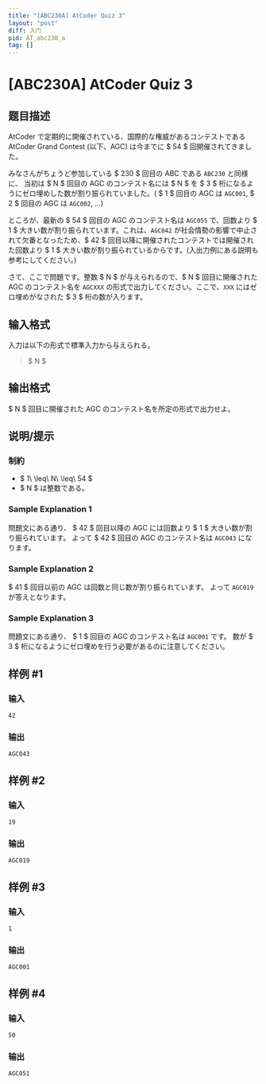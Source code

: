 ```yaml
---
title: "[ABC230A] AtCoder Quiz 3"
layout: "post"
diff: 入门
pid: AT_abc230_a
tag: []
---
```


# [ABC230A] AtCoder Quiz 3

## 题目描述

[problemUrl]: https://atcoder.jp/contests/abc230/tasks/abc230_a

AtCoder で定期的に開催されている、国際的な権威があるコンテストである AtCoder Grand Contest (以下、AGC) は今までに $ 54 $ 回開催されてきました。

みなさんがちょうど参加している $ 230 $ 回目の ABC である `ABC230` と同様に、 当初は $ N $ 回目の AGC のコンテスト名には $ N $ を $ 3 $ 桁になるようにゼロ埋めした数が割り振られていました。( $ 1 $ 回目の AGC は `AGC001`, $ 2 $ 回目の AGC は `AGC002`, ...)

ところが、最新の $ 54 $ 回目の AGC のコンテスト名は `AGC055` で、回数より $ 1 $ 大きい数が割り振られています。これは、`AGC042` が社会情勢の影響で中止されて欠番となったため、$ 42 $ 回目以降に開催されたコンテストでは開催された回数より $ 1 $ 大きい数が割り振られているからです。(入出力例にある説明も参考にしてください。)

さて、ここで問題です。整数 $ N $ が与えられるので、$ N $ 回目に開催された AGC のコンテスト名を `AGCXXX` の形式で出力してください。ここで、`XXX` にはゼロ埋めがなされた $ 3 $ 桁の数が入ります。

## 输入格式

入力は以下の形式で標準入力から与えられる。

> $ N $

## 输出格式

$ N $ 回目に開催された AGC のコンテスト名を所定の形式で出力せよ。

## 说明/提示

### 制約

- $ 1\ \leq\ N\ \leq\ 54 $
- $ N $ は整数である。

### Sample Explanation 1

問題文にある通り、 $ 42 $ 回目以降の AGC には回数より $ 1 $ 大きい数が割り振られています。 よって $ 42 $ 回目の AGC のコンテスト名は `AGC043` になります。

### Sample Explanation 2

$ 41 $ 回目以前の AGC は回数と同じ数が割り振られています。 よって `AGC019` が答えとなります。

### Sample Explanation 3

問題文にある通り、 $ 1 $ 回目の AGC のコンテスト名は `AGC001` です。 数が $ 3 $ 桁になるようにゼロ埋めを行う必要があるのに注意してください。

## 样例 #1

### 输入

```
42
```

### 输出

```
AGC043
```

## 样例 #2

### 输入

```
19
```

### 输出

```
AGC019
```

## 样例 #3

### 输入

```
1
```

### 输出

```
AGC001
```

## 样例 #4

### 输入

```
50
```

### 输出

```
AGC051
```

